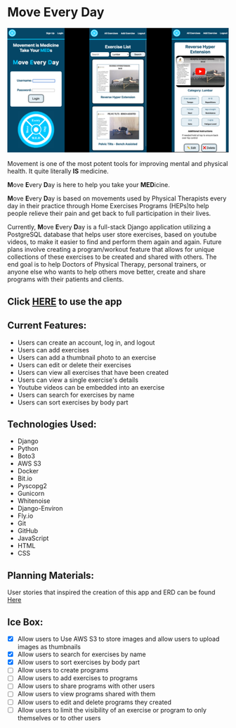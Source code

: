 # Move Every Day

![Move Every Day](./main_app/static/images/med_screenshots.png "Move Eevery Day Screenshots")

Movement is one of the most potent tools for improving mental and physical health. It quite literally **IS** medicine. 

**M**ove **E**very **D**ay is here to help you take your **MED**icine.

**M**ove **E**very **D**ay is based on movements used by Physical Therapists every day in their practice through Home Exercises Programs (HEPs)to help people relieve their pain and get back to full participation in their lives.

Currently, **M**ove **E**very **D**ay is a full-stack Django application utilizing a PostgreSQL database that helps user store exercises, based on youtube videos, to make it easier to find and perform them again and again. Future plans involve creating a program/workout feature that allows for unique collections of these exercises to be created and shared with others. The end goal is to help Doctors of Physical Therapy, personal trainers, or anyone else who wants to help others move better, create and share programs with their patients and clients.



## Click **[HERE](https://njman-move-every-day.fly.dev/)** to use the app

## **Current Features:**
* Users can create an account, log in, and logout
* Users can add exercises
* Users can add a thumbnail photo to an exercise
* Users can edit or delete their exercises
* Users can view all exercises that have been created
* Users can view a single exercise's details
* Youtube videos can be embedded into an exercise
* Users can search for exercises by name
* Users can sort exercises by body part


## **Technologies Used:**

* Django
* Python
* Boto3
* AWS S3
* Docker
* Bit.io
* Pyscopg2
* Gunicorn
* Whitenoise
* Django-Environ
* Fly.io
* Git
* GitHub
* JavaScript
* HTML
* CSS

## **Planning Materials:**
User stories that inspired the creation of this app and ERD can be found [Here](https://trello.com/b/RxlLJJZg/move-every-day)


## **Ice Box:**
* [x] Allow users to Use AWS S3 to store images and allow users to upload images as thumbnails 
* [x] Allow users to search for exercises by name
* [x] Allow users to sort exercises by body part
* [ ] Allow users to create programs
* [ ] Allow users to add exercises to programs
* [ ] Allow users to share programs with other users
* [ ] Allow users to view programs shared with them
* [ ] Allow users to edit and delete programs they created
* [ ] Allow users to limit the visibility of an exercise or program to only themselves or to other users